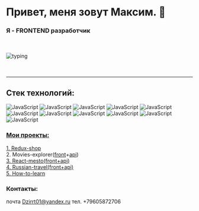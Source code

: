 # Привет, меня зовут Максим. :punch:

### Я - FRONTEND разработчик

<br></br>
![typing](https://c.tenor.com/Q5dH7srnB6EAAAAi/capoo-bug-cat.gif)
<br>
<br>
<br>

---

## Стек технологий:<br/>

![JavaScript](https://img.shields.io/badge/-JavaScript-000000?style=flat-square&logo=JavaScript)
![JavaScript](https://img.shields.io/badge/-React-red?style=flat-square&logo=React)
![JavaScript](https://img.shields.io/badge/-Redux-blue?style=flat-square&logo=Redux)
![JavaScript](https://img.shields.io/badge/-ReduxThunk-black?style=flat-square&logo=Redux)
![JavaScript](https://img.shields.io/badge/-HTML5-000000?style=flat-square&logo=HTML5)
![JavaScript](https://img.shields.io/badge/-CSS3-gray?style=flat-square&logo=appveyor)
![JavaScript](https://img.shields.io/badge/-Git-000000?style=flat-square&logo=Git)
![JavaScript](https://img.shields.io/badge/-GitHub-brown?style=flat-square&logo=GitHub)
![JavaScript](https://img.shields.io/badge/-Node.js-000000?style=flat-square&logo=Node.js)
![JavaScript](https://img.shields.io/badge/-Express-541010?style=flat-square&logo=Express)
![JavaScript](https://img.shields.io/badge/-Jest-630c70?style=flat-square&logo=Jest)

### **<u>Мои проекты:</u>**<br/>

[1. Redux-shop](https://github.com/Firebird234/redux-shop.git)<br/> 2. Movies-explorer([front](https://github.com/Firebird234/movies-explorer-frontend.git)+[api](https://github.com/Firebird234/movies-explorer-api/tree/level-1))<br/>
[3. React-mesto(front+api)](https://github.com/Firebird234/react-mesto-api-full.git)<br/>
[4. Russian-travel(front+api)](https://github.com/Firebird234/russian-travel.git)<br/>
[5. How-to-learn](https://github.com/Firebird234/how-to-learn.git)<br/>

### Контакты:

почта Dzirrt01@yandex.ru
тел. +79605872706
